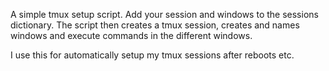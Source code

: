 A simple tmux setup script. Add your session and windows to the sessions
dictionary. The script then creates a tmux session, creates and names windows
and execute commands in the different windows.

I use this for automatically setup my tmux sessions after reboots etc.
